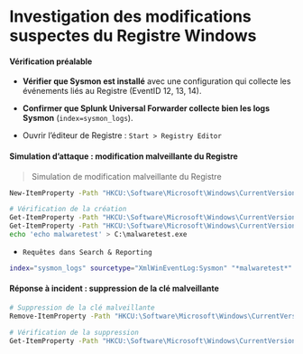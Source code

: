 # Investigation des modifications suspectes du Registre Windows

#### Vérification préalable

- **Vérifier que Sysmon est installé** avec une configuration qui collecte les événements liés au Registre (EventID 12, 13, 14).

- **Confirmer que Splunk Universal Forwarder collecte bien les logs Sysmon** (`index=sysmon_logs`).

- Ouvrir l’éditeur de Registre : `Start > Registry Editor`

#### Simulation d’attaque : modification malveillante du Registre

> Simulation de modification malveillante du Registre

```sh
New-ItemProperty -Path "HKCU:\Software\Microsoft\Windows\CurrentVersion\Run" -Name "MalwareTest" -Value "C:\malwaretest.exe"

# Vérification de la création
Get-ItemProperty -Path "HKCU:\Software\Microsoft\Windows\CurrentVersion\Run"
Get-ItemProperty -Path "HKCU:\Software\Microsoft\Windows\CurrentVersion\Run" | Select-Object MalwareTest
echo 'echo malwaretest' > C:\malwaretest.exe
```

- `Requêtes dans Search & Reporting`

```sh
index="sysmon_logs" sourcetype="XmlWinEventLog:Sysmon" "*malwaretest*"
```

#### Réponse à incident : suppression de la clé malveillante

```sh
# Suppression de la clé malveillante
Remove-ItemProperty -Path "HKCU:\Software\Microsoft\Windows\CurrentVersion\Run" -Name "MalwareTest"

# Vérification de la suppression
Get-ItemProperty -Path "HKCU:\Software\Microsoft\Windows\CurrentVersion\Run"
```
